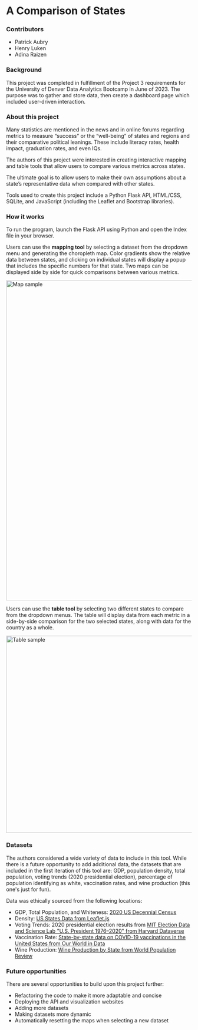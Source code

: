 # A Comparison of States

### Contributors
* Patrick Aubry
* Henry Luken
* Adina Raizen

### Background
This project was completed in fulfillment of the Project 3 requirements for the University of Denver Data Analytics Bootcamp in June of 2023. The purpose was to gather and store data, then create a dashboard page which included user-driven interaction.

### About this project
Many statistics are mentioned in the news and in online forums regarding metrics to measure “success” or the “well-being” of states and regions and their comparative political leanings. These include literacy rates, health impact, graduation rates, and even IQs. 

The authors of this project were interested in creating interactive mapping and table tools that allow users to compare various metrics across states.

The ultimate goal is to allow users to make their own assumptions about a state’s representative data when compared with other states.

Tools used to create this project include a Python Flask API, HTML/CSS, SQLite, and JavaScript (including the Leaflet and Bootstrap libraries).

### How it works
To run the program, launch the Flask API using Python and open the Index file in your browser.

Users can use the **mapping tool** by selecting a dataset from the dropdown menu and generating the choropleth map. Color gradients show the relative data between states, and clicking on individual states will display a popup that includes the specific numbers for that state. Two maps can be displayed side by side for quick comparisons between various metrics.

<img width="869" alt="Map sample" src="https://github.com/patches-aberry/g8-p3-Interactive-Map/assets/121266277/626b671e-66d1-4b77-9bda-b64c1e7b3ab6">

Users can use the **table tool** by selecting two different states to compare from the dropdown menus. The table will display data from each metric in a side-by-side comparison for the two selected states, along with data for the country as a whole.

<img width="535" alt="Table sample" src="https://github.com/patches-aberry/g8-p3-Interactive-Map/assets/121266277/f6035399-2e48-4d19-b8a6-6452ccf7fd3e">

### Datasets
The authors considered a wide variety of data to include in this tool. While there is a future opportunity to add additional data, the datasets that are included in the first iteration of this tool are: GDP, population density, total population, voting trends (2020 presidential election), percentage of population identifying as white,  vaccination rates, and wine production (this one's just for fun). 

Data was ethically sourced from the following locations:
* GDP, Total Population, and Whiteness: [2020 US Decennial Census](https://www.census.gov/data/developers/data-sets/decennial-census.html)
* Density: [US States Data from Leaflet.js](https://leafletjs.com/examples/choropleth/us-states.js)
* Voting Trends: 2020 presidential election results from [MIT Election Data and Science Lab "U.S. President 1976–2020" from Harvard Dataverse](https://dataverse.harvard.edu/dataset.xhtml?persistentId=doi:10.7910/DVN/42MVDX)
* Vaccination Rate: [State-by-state data on COVID-19 vaccinations in the United States from Our World in Data](https://ourworldindata.org/us-states-vaccinations)
* Wine Production: [Wine Production by State from World Population Review](https://worldpopulationreview.com/state-rankings/wine-production-by-state)

### Future opportunities
There are several opportunities to build upon this project further:
* Refactoring the code to make it more adaptable and concise
* Deploying the API and visualization websites
* Adding more datasets
* Making datasets more dynamic
* Automatically resetting the maps when selecting a new dataset
